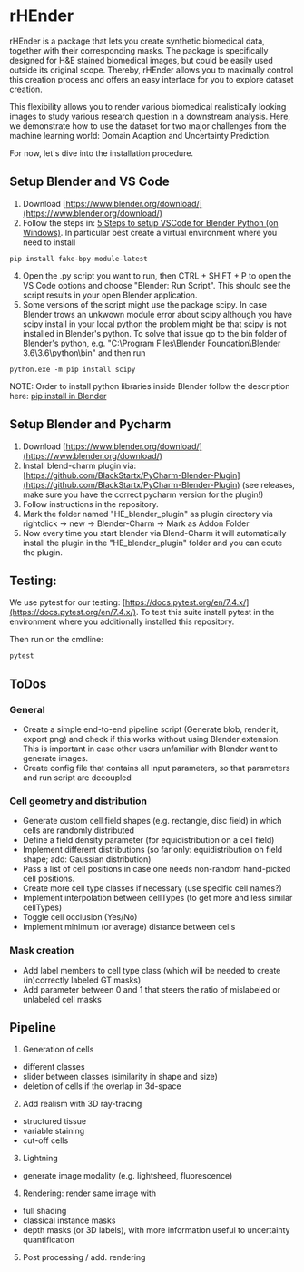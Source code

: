 # rHEnder

rHEnder is a package that lets you create synthetic biomedical data, together with their corresponding masks.
The package is specifically designed for H&E stained biomedical images, but could be easily 
used outside its original scope. Thereby, rHEnder allows you to maximally control this creation process and 
offers an easy interface for you to explore dataset creation.

This flexibility allows you to render various biomedical realistically looking images to study various research question
in a downstream analysis. Here, we demonstrate how to use the dataset for two major challenges from the machine learning
world: Domain Adaption and Uncertainty Prediction.

For now, let's dive into the installation procedure.

## Setup Blender and VS Code

1) Download [https://www.blender.org/download/](https://www.blender.org/download/)
2) Follow the steps in: [5 Steps to setup VSCode for Blender Python (on Windows)](https://www.youtube.com/watch?v=YUytEtaVrrc).
In particular best create a virtual environment where you need to install
```
pip install fake-bpy-module-latest
```
4) Open the .py script you want to run, then CTRL + SHIFT + P to open the VS Code options and choose "Blender: Run Script". This should see the script results in your open Blender application.
5) Some versions of the script might use the package scipy. In case Blender trows an unkwown module error about scipy although you have scipy install in your local python the problem might be that scipy is not installed in Blender's python. To solve that issue go to the bin folder of Blender's python, e.g. "C:\Program Files\Blender Foundation\Blender 3.6\3.6\python\bin" and then run
```
python.exe -m pip install scipy
```

NOTE: Order to install python libraries inside Blender follow the description here: [pip install in Blender](https://blender.stackexchange.com/questions/56011/how-to-install-pip-for-blenders-bundled-python)


## Setup Blender and Pycharm
1) Download [https://www.blender.org/download/](https://www.blender.org/download/)
2) Install blend-charm plugin via: [https://github.com/BlackStartx/PyCharm-Blender-Plugin](https://github.com/BlackStartx/PyCharm-Blender-Plugin) (see releases, make sure you have the correct pycharm version for the plugin!)
3) Follow instructions in the repository.
4) Mark the folder named "HE_blender_plugin" as plugin directory via rightclick -> new -> Blender-Charm -> Mark as Addon Folder
5) Now every time you start blender via Blend-Charm it will automatically install the plugin in the "HE_blender_plugin" folder and you can ecute the plugin.

## Testing:
We use pytest for our testing: [https://docs.pytest.org/en/7.4.x/](https://docs.pytest.org/en/7.4.x/).
To test this suite install pytest in the environment where you additionally installed this repository.

Then run on the cmdline:
```    
pytest
```

## ToDos

### General
- Create a simple end-to-end pipeline script (Generate blob, render it, export png) and check if this works without using Blender extension. This is important in case other users unfamiliar with Blender want to generate images.
- Create config file that contains all input parameters, so that parameters and run script are decoupled

### Cell geometry and distribution
- Generate custom cell field shapes (e.g. rectangle, disc field) in which cells are randomly distributed
- Define a field density parameter (for equidistribution on a cell field)
- Implement different distributions (so far only: equidistribution on field shape; add: Gaussian distribution)
- Pass a list of cell positions in case one needs non-random hand-picked cell positions.
- Create more cell type classes if necessary (use specific cell names?)
- Implement interpolation between cellTypes (to get more and less similar cellTypes)
- Toggle cell occlusion (Yes/No)
- Implement minimum (or average) distance between cells

### Mask creation
- Add label members to cell type class (which will be needed to create (in)correctly labeled GT masks)
- Add parameter between 0 and 1 that steers the ratio of mislabeled or unlabeled cell masks

## Pipeline
1) Generation of cells
- different classes
- slider between classes (similarity in shape and size)
- deletion of cells if the overlap in 3d-space
2) Add realism with 3D ray-tracing
- structured tissue
- variable staining
- cut-off cells
3) Lightning
- generate image modality (e.g. lightsheed, fluorescence)
4) Rendering: render same image with
- full shading
- classical instance masks
- depth masks (or 3D labels), with more information useful to uncertainty quantification
5) Post processing / add. rendering

